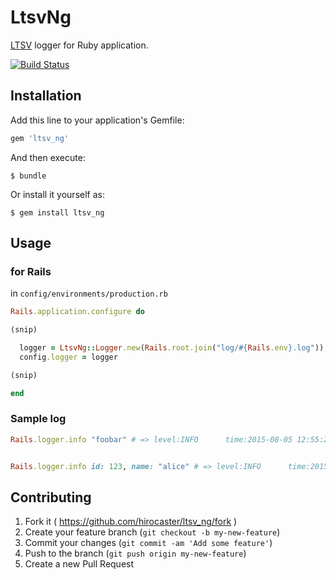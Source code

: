 # LtsvNg

[LTSV](http://ltsv.org/) logger for Ruby application.

[![Build Status](https://travis-ci.org/hirocaster/ltsv_ng.svg)](https://travis-ci.org/hirocaster/ltsv_ng)

## Installation

Add this line to your application's Gemfile:

```ruby
gem 'ltsv_ng'
```

And then execute:

    $ bundle

Or install it yourself as:

    $ gem install ltsv_ng

## Usage

### for Rails

in `config/environments/production.rb`

```ruby
Rails.application.configure do

(snip)

  logger = LtsvNg::Logger.new(Rails.root.join("log/#{Rails.env}.log"))
  config.logger = logger

(snip)

end
```

### Sample log

```ruby
Rails.logger.info "foobar" # => level:INFO      time:2015-08-05 12:55:25 +0900  uuid:958125fc-4f35-4f45-9eef-046fece2dfc2       msg:foobar


Rails.logger.info id: 123, name: "alice" # => level:INFO      time:2015-08-05 12:56:03 +0900  uuid:26bd133e-94b2-450d-9ad5-1855c7649ccd       id:123  name:alice
```

## Contributing

1. Fork it ( https://github.com/hirocaster/ltsv_ng/fork )
2. Create your feature branch (`git checkout -b my-new-feature`)
3. Commit your changes (`git commit -am 'Add some feature'`)
4. Push to the branch (`git push origin my-new-feature`)
5. Create a new Pull Request
